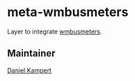 # meta-wmbusmeters

Layer to integrate [wmbusmeters](https://github.com/wmbusmeters).

## Maintainer

[Daniel Kampert](mailto:kontakt@daniel-kampert.de)
